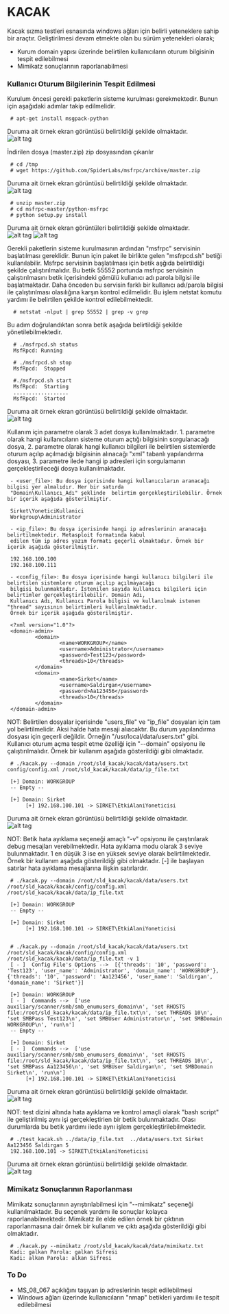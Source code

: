 KACAK
=====

Kacak sızma testleri esnasında windows ağları için belirli yeteneklere sahip bir araçtır. Geliştirilmesi devam etmekte
olan bu sürüm yetenekleri olarak;
 - Kurum domain yapısı üzerinde belirtilen kullanıcıların oturum bilgisinin tespit edilebilmesi
 - Mimikatz sonuçlarının raporlanabilmesi


### Kullanıcı Oturum Bilgilerinin Tespit Edilmesi

Kurulum öncesi gerekli paketlerin sisteme kurulması gerekmektedir. Bunun için aşağıdaki adımlar takip edilmelidir.

     # apt-get install msgpack-python

Duruma ait örnek ekran görüntüsü belirtildiği şekilde olmaktadır.     
![alt tag](https://raw.github.com/galkan/kacak/master/images/image1.png)

İndirilen dosya (master.zip) zip dosyasından çıkarılır

     # cd /tmp
     # wget https://github.com/SpiderLabs/msfrpc/archive/master.zip

Duruma ait örnek ekran görüntüsü belirtildiği şekilde olmaktadır.    
![alt tag](https://raw.github.com/galkan/kacak/master/images/image2.png)

     # unzip master.zip
     # cd msfrpc-master/python-msfrpc
     # python setup.py install

Duruma ait örnek ekran görüntüleri belirtildiği şekilde olmaktadır.         
![alt tag](https://raw.github.com/galkan/kacak/master/images/image3.png)
![alt tag](https://raw.github.com/galkan/kacak/master/images/image4.png)
 
Gerekli paketlerin sisteme kurulmasının ardından "msfrpc" servisinin başlatılması gereklidir. Bunun için paket ile 
birlikte gelen "msfrpcd.sh" betiği kullanılabilir. Msfrpc servisinin başlatılması için betik aşğıda belirtildiği şekilde 
çalıştırılmalıdır. Bu betik 55552 portunda msfrpc servisinin çalıştırılmasını betik içerisindeki gömülü kullanıcı adı
parola bilgisi ile başlatmaktadır. Daha önceden bu servisin farklı bir kullanıcı adı/parola bilgisi ile çalıştırılması 
olasılığına karşın kontrol edilmelidir. Bu işlem netstat komutu yardımı ile belirtilen şekilde kontrol edilebilmektedir.
     
      # netstat -nlput | grep 55552 | grep -v grep     

Bu adım doğrulandıktan sonra betik aşağıda belirtildiği şekilde yönetilebilmektedir.

      # ./msfrpcd.sh status
      MsfRpcd: Running

      # ./msfrpcd.sh stop
      MsfRpcd:  Stopped

      #./msfrpcd.sh start
      MsfRpcd:  Starting
      ..................
      MsfRpcd:  Started

Duruma ait örnek ekran görüntüsü belirtildiği şekilde olmaktadır.    
![alt tag](https://raw.github.com/galkan/kacak/master/images/image5.png)

Kullanım için parametre olarak 3 adet dosya kullanılmaktadır. 1. parametre olarak hangi kullanıcıların sisteme oturum 
açtığı bilgisinin sorgulanacağı dosya, 2. parametre olarak hangi kullanıcı bilgileri ile belirtilen sistemlerde oturum 
açılıp açılmadığı bilgisinin alınacağı "xml" tabanlı yapılandırma dosyası, 3. parametre ilede hangi ip adresleri için 
sorgulamanın gerçekleştirileceği dosya kullanılmaktadır.

     - <user_file>: Bu dosya içerisinde hangi kullanıcıların aranacağı bilgisi yer almalıdır. Her bir satırda 
     "Domain\Kullanıcı_Adı" şeklinde  belirtim gerçekleştirilebilir. Örnek bir içerik aşağıda gösterilmiştir.
     
     Sirket\YoneticiKullanici
     Workgroup\Administrator

     - <ip_file>: Bu dosya içerisinde hangi ip adreslerinin aranacağı belirtilmektedir. Metasploit formatında kabul 
     edilen tüm ip adres yazım formatı geçerli olmaktadır. Örnek bir içerik aşağıda gösterilmiştir.
     
     192.168.100.100
     192.168.100.111

     - <config_file>: Bu dosya içerisinde hangi kullanıcı bilgileri ile belirtilen sistemlere oturum açılıp açılmayacağı
     bilgisi bulunmaktadır. İstenilen sayıda kullanıcı bilgileri için belirtimler gerçekleştirilebilir. Domain Adı, 
     Kullanıcı Adı, Kullanıcı Parola bilgisi ve kullanılmak istenen "thread" sayısının belirtimleri kullanılmaktadır.
     Örnek bir içerik aşağıda gösterilmiştir.

     <?xml version="1.0"?>
     <domain-admin>
             <domain>
                     <name>WORKGROUP</name>
                     <username>Administrator</username>
                     <password>Test123</password>
                     <threads>10</threads>
             </domain>
             <domain>
                     <name>Sirket</name>
                     <username>Saldirgan</username>
                     <password>Aa123456</password>
                     <threads>10</threads>
             </domain>
     </domain-admin>


NOT: Belirtilen dosyalar içerisinde "users_file" ve "ip_file" dosyaları için  tam yol belirtilmelidir. Aksi halde hata 
mesaji alıacaktır. Bu durum yapılandırma dosyası için geçerli değildir. Örneğin "/usr/local/data/users.txt" gibi.
Kullanıcı oturum açma tespit etme özelliği için "--domain" opsiyonu ile çalıştırılmalıdır. Örnek bir kullanım aşağıda gösterildiği gibi 
olmaktadır.

     # ./kacak.py --domain /root/sld_kacak/kacak/data/users.txt config/config.xml /root/sld_kacak/kacak/data/ip_file.txt

     [+] Domain: WORKGROUP
     -- Empty --

     [+] Domain: Sirket
          [+] 192.168.100.101 -> SIRKET\EtkiAlaniYoneticisi

Duruma ait örnek ekran görüntüsü belirtildiği şekilde olmaktadır.    
![alt tag](https://raw.github.com/galkan/kacak/master/images/image6.png)

NOT: Betik hata ayıklama seçeneği amaçlı "-v" opsiyonu ile çaıştırılarak debug mesajları verebilmektedir. Hata ayıklama 
modu olarak 3 seviye bulunmaktadır. 1 en düşük 3 ise en yüksek seviye olarak belirtilmektedir. Örnek bir kullanım 
aşağıda gösterildiği gibi olmaktadır. [-] ile başlayan satırlar hata ayıklama mesajlarına ilişkin satırlardır.

     # ./kacak.py --domain /root/sld_kacak/kacak/data/users.txt /root/sld_kacak/kacak/config/config.xml /root/sld_kacak/kacak/data/ip_file.txt

     [+] Domain: WORKGROUP
     -- Empty --

     [+] Domain: Sirket
          [+] 192.168.100.101 -> SIRKET\EtkiAlaniYoneticisi


     # ./kacak.py --domain /root/sld_kacak/kacak/data/users.txt /root/sld_kacak/kacak/config/config.xml /root/sld_kacak/kacak/data/ip_file.txt -v 1
     [ - ]  Config File's Options -->  [{'threads': '10', 'password': 'Test123', 'user_name': 'Administrator', 'domain_name': 'WORKGROUP'}, {'threads': '10', 'password': 'Aa123456', 'user_name': 'Saldirgan', 'domain_name': 'Sirket'}]

     [+] Domain: WORKGROUP
     [ - ]  Commands -->  ['use auxiliary/scanner/smb/smb_enumusers_domain\n', 'set RHOSTS file:/root/sld_kacak/kacak/data/ip_file.txt\n', 'set THREADS 10\n', 'set SMBPass Test123\n', 'set SMBUser Administrator\n', 'set SMBDomain WORKGROUP\n', 'run\n']
     -- Empty --

     [+] Domain: Sirket
     [ - ]  Commands -->  ['use auxiliary/scanner/smb/smb_enumusers_domain\n', 'set RHOSTS file:/root/sld_kacak/kacak/data/ip_file.txt\n', 'set THREADS 10\n', 'set SMBPass Aa123456\n', 'set SMBUser Saldirgan\n', 'set SMBDomain Sirket\n', 'run\n']
          [+] 192.168.100.101 -> SIRKET\EtkiAlaniYoneticisi

Duruma ait örnek ekran görüntüsü belirtildiği şekilde olmaktadır.           
![alt tag](https://raw.github.com/galkan/kacak/master/images/image7.png)

NOT: test dizini altında hata ayıklama ve kontrol amaçli olarak "bash script" ile geliştirilmiş aynı işi gerçekleştirien
bir betik bulunmaktadır. Olası durumlarda bu betik yardımı ilede aynı işlem gerçekleştirilebilmektedir.
     
     # ./test_kacak.sh ../data/ip_file.txt  ../data/users.txt Sirket Aa123456 Saldirgan 5
     192.168.100.101 -> SIRKET\EtkiAlaniYoneticisi

Duruma ait örnek ekran görüntüsü belirtildiği şekilde olmaktadır.    
![alt tag](https://raw.github.com/galkan/kacak/master/images/image8.png)

### Mimikatz Sonuçlarının Raporlanması

Mimikatz sonuçlarının ayrıştırılabilmesi için "--mimikatz" seçeneği kullanılmaktadır. Bu seçenek yardımı ile sonuçlar
kolayca raporlanabilmektedir. Mimikatz ile elde edilen örnek bir çıktının raporlanmasına dair örnek bir kullanım ve
çıktı aşağıda gösterildiği gibi olmaktadır.

     # ./kacak.py --mimikatz /root/sld_kacak/kacak/data/mimikatz.txt 
     Kadi: galkan Parola: galkan Sifresi
     Kadi: alkan Parola: alkan Sifresi
     
### To Do

- MS_08_067 açıklığını taşıyan ip adreslerinin tespit edilebilmesi
- Windows ağları üzerinde kullanıcıların "nmap" betikleri yardımı ile tespit edilebilmesi 

